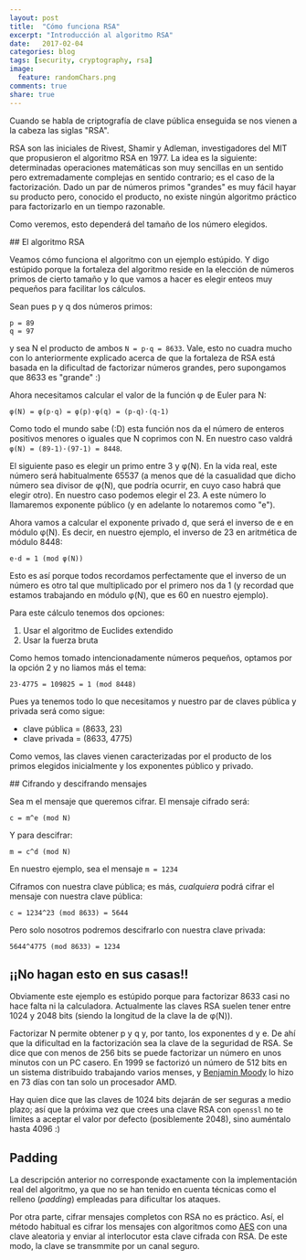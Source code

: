 ```yaml
---
layout: post
title:  "Cómo funciona RSA"
excerpt: "Introducción al algoritmo RSA"
date:   2017-02-04
categories: blog
tags: [security, cryptography, rsa]
image:
  feature: randomChars.png
comments: true
share: true
---
```

Cuando se habla de criptografía de clave pública enseguida se nos vienen a la cabeza las siglas "RSA".

RSA son las iniciales de Rivest, Shamir y Adleman, investigadores del MIT que propusieron el algoritmo RSA en 1977. La idea es la siguiente: determinadas operaciones matemáticas son muy sencillas en un sentido pero extremadamente complejas en sentido contrario; es el caso de la factorización. Dado un par de números primos "grandes" es muy fácil hayar su producto pero, conocido el producto, no existe ningún algoritmo práctico para factorizarlo en un tiempo razonable.

Como veremos, esto dependerá del tamaño de los número elegidos.

## El algoritmo RSA

Veamos cómo funciona el algoritmo con un ejemplo estúpido. Y digo estúpido porque la fortaleza del algoritmo reside en la elección de números primos de cierto tamaño y lo que vamos a hacer es elegir enteos muy pequeños para facilitar los cálculos.

Sean pues p y q dos números primos:

```
p = 89
q = 97
```

y sea N el producto de ambos `N = p·q = 8633`. Vale, esto no cuadra mucho con lo anteriormente explicado acerca de que la fortaleza de RSA está basada en la dificultad de factorizar números grandes, pero supongamos que 8633 es "grande" :)

Ahora necesitamos calcular el valor de la función φ de Euler para N:

```
φ(N) = φ(p·q) = φ(p)·φ(q) = (p-q)·(q-1)
```

Como todo el mundo sabe (:D) esta función nos da el número de enteros positivos menores o iguales que N coprimos con N. En nuestro caso valdrá `φ(N) = (89-1)·(97-1) = 8448`.

El siguiente paso es elegir un primo entre 3 y φ(N). En la vida real, este número será habitualmente 65537 (a menos que dé la casualidad que dicho número sea divisor de φ(N), que podría ocurrir, en cuyo caso habrá que elegir otro). En nuestro caso podemos elegir el 23. A este número lo llamaremos exponente público (y en adelante lo notaremos como "e").

Ahora vamos a calcular el exponente privado d, que será el inverso de e en módulo φ(N). Es decir, en nuestro ejemplo, el inverso de 23 en aritmética de módulo 8448:

```
e·d = 1 (mod φ(N))
```

Esto es así porque todos recordamos perfectamente que el inverso de un número es otro tal que multiplicado por el primero nos da 1 (y recordad que estamos trabajando en módulo φ(N), que es 60 en nuestro ejemplo).

Para este cálculo tenemos dos opciones:

1. Usar el algoritmo de Euclides extendido
2. Usar la fuerza bruta

Como hemos tomado intencionadamente números pequeños, optamos por la opción 2 y no liamos más el tema:

```
23·4775 = 109825 = 1 (mod 8448)
```

Pues ya tenemos todo lo que necesitamos y nuestro par de claves pública y privada será como sigue:

* clave pública = (8633, 23)
* clave privada = (8633, 4775)

Como vemos, las claves vienen caracterizadas por el producto de los primos elegidos inicialmente y los exponentes público y privado.

## Cifrando y descifrando mensajes

Sea m el mensaje que queremos cifrar. El mensaje cifrado será:

```
c = m^e (mod N)
```

Y para descifrar:

```
m = c^d (mod N)
```

En nuestro ejemplo, sea el mensaje `m = 1234`

Ciframos con nuestra clave pública; es más, _cualquiera_ podrá cifrar el mensaje con nuestra clave pública:

```
c = 1234^23 (mod 8633) = 5644
```

Pero solo nosotros podremos descifrarlo con nuestra clave privada:

```
5644^4775 (mod 8633) = 1234
```

## ¡¡No hagan esto en sus casas!!

Obviamente este ejemplo es estúpido porque para factorizar 8633 casi no hace falta ni la calculadora. Actualmente las claves RSA suelen tener entre 1024 y 2048 bits (siendo la longitud de la clave la de φ(N)).

Factorizar N permite obtener p y q y, por tanto, los exponentes d y e. De ahí que la dificultad en la factorización sea la clave de la seguridad de RSA. Se dice que con menos de 256 bits se puede factorizar un número en unos minutos con un PC casero. En 1999 se factorizó un número de 512 bits en un sistema distribuido trabajando varios menses, y [Benjamin Moody] lo hizo en 73 días con tan solo un procesador AMD.

Hay quien dice que las claves de 1024 bits dejarán de ser seguras a medio plazo; así que la próxima vez que crees una clave RSA con `openssl` no te limites a aceptar el valor por defecto (posiblemente 2048), sino auméntalo hasta 4096 :)

## Padding

La descripción anterior no corresponde exactamente con la implementación real del algoritmo, ya que no se han tenido en cuenta técnicas como el relleno (_padding_) empleadas para dificultar los ataques.

Por otra parte, cifrar mensajes completos con RSA no es práctico. Así, el método habitual es cifrar los mensajes con algoritmos como [AES] con una clave aleatoria y enviar al interlocutor esta clave cifrada con RSA. De este modo, la clave se transmmite por un canal seguro.

[Benjamin Moody]: http://lukenotricks.blogspot.com.es/2009/08/solo-desktop-factorization-of-rsa-512.html
[AES]: https://es.wikipedia.org/wiki/Advanced_Encryption_Standard
